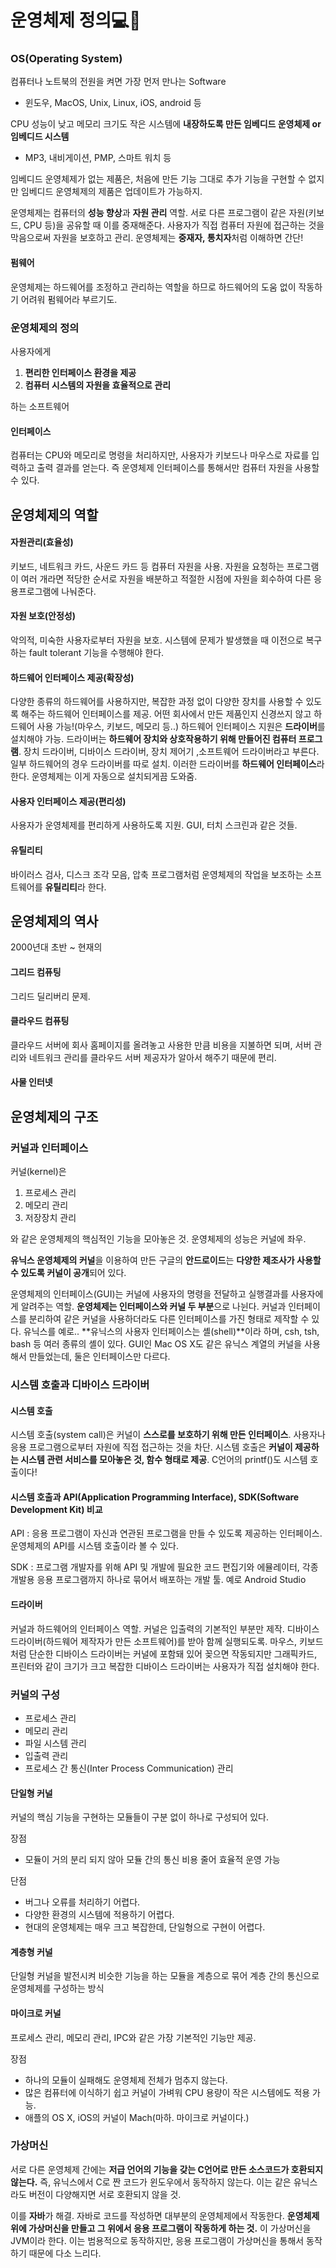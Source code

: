 # 운영체제 정의💻💾

### OS(Operating System)

컴퓨터나 노트북의 전원을 켜면 가장 먼저 만나는 Software

- 윈도우, MacOS, Unix, Linux, iOS, android 등

CPU 성능이 낮고 메모리 크기도 작은 시스템에 **내장하도록 만든 임베디드 운영체제 or 임베디드 시스템**

- MP3, 내비게이션, PMP, 스마트 워치 등

임베디드 운영체제가 없는 제품은, 처음에 만든 기능 그대로 추가 기능을 구현할 수 없지만 임베디드 운영체제의 제품은 업데이트가 가능하지.



운영체제는 컴퓨터의 **성능 향상**과 **자원 관리** 역할. 서로 다른 프로그램이 같은 자원(키보드, CPU 등)을 공유할 때 이를 중재해준다. 사용자가 직접 컴퓨터 자원에 접근하는 것을 막음으로써 자원을 보호하고 관리. 운영체제는 **중재자, 통치자**처럼 이해하면 간단!

#### 펌웨어

운영체제는 하드웨어를 조정하고 관리하는 역할을 하므로 하드웨어의 도움 없이 작동하기 어려워 펌웨어라 부르기도.



### 운영체제의 정의

사용자에게

1. **편리한 인터페이스 환경을 제공**
2. **컴퓨터 시스템의 자원을 효율적으로 관리**

하는 소프트웨어



#### 인터페이스

컴퓨터는 CPU와 메모리로 명령을 처리하지만, 사용자가 키보드나 마우스로 자료를 입력하고 출력 결과를 얻는다. 즉 운영체제 인터페이스를 통해서만 컴퓨터 자원을 사용할 수 있다.



## 운영체제의 역할

#### 자원관리(효율성)

키보드, 네트워크 카드, 사운드 카드 등 컴퓨터 자원을 사용. 자원을 요청하는 프로그램이 여러 개라면 적당한 순서로 자원을 배분하고 적절한 시점에 자원을 회수하여 다른 응용프로그램에 나눠준다.

#### 자원 보호(안정성)

악의적, 미숙한 사용자로부터 자원을 보호.
시스템에 문제가 발생했을 때 이전으로 복구하는 fault tolerant 기능을 수행해야 한다.

#### 하드웨어 인터페이스 제공(확장성)

다양한 종류의 하드웨어를 사용하지만, 복잡한 과정 없이 다양한 장치를 사용할 수 있도록 해주는 하드웨어 인터페이스를 제공. 어떤 회사에서 만든 제품인지 신경쓰지 않고 하드웨어 사용 가능!(마우스, 키보드, 메모리 등..)
하드웨어 인터페이스 지원은 **드라이버**를 설치해야 가능. 드라이버는 **하드웨어 장치와 상호작용하기 위해 만들어진 컴퓨터 프로그램**. 장치 드라이버, 디바이스 드라이버, 장치 제어기 ,소프트웨어 드라이버라고 부른다. 일부 하드웨어의 경우 드라이버를 따로 설치. 이러한 드라이버를 **하드웨어 인터페이스**라 한다. 운영체제는 이게 자동으로 설치되게끔 도와줌.

#### 사용자 인터페이스 제공(편리성)

사용자가 운영체제를 편리하게 사용하도록 지원. GUI, 터치 스크린과 같은 것들.



#### 유틸리티

바이러스 검사, 디스크 조각 모음, 압축 프로그램처럼 운영체제의 작업을 보조하는 소프트웨어를 **유틸리티**라 한다.



## 운영체제의 역사



2000년대 초반 ~ 현재의

#### 그리드 컴퓨팅

그리드 딜리버리 문제.



#### 클라우드 컴퓨팅

클라우드 서버에 회사 홈페이지를 올려놓고 사용한 만큼 비용을 지불하면 되며, 서버 관리와 네트워크 관리를 클라우드 서버 제공자가 알아서 해주기 때문에 편리.



#### 사물 인터넷



## 운영체제의 구조

### 커널과 인터페이스

커널(kernel)은

1. 프로세스 관리
2. 메모리 관리
3. 저장장치 관리

와 같은 운영체제의 핵심적인 기능을 모아놓은 것. 운영체제의 성능은 커널에 좌우.

**유닉스 운영체제의 커널**을 이용하여 만든 구글의 **안드로이드**는 **다양한 제조사가 사용할 수 있도록 커널이 공개**되어 있다.

운영체제의 인터페이스(GUI)는 커널에 사용자의 명령을 전달하고 실행결과를 사용자에게 알려주는 역할. **운영체제는 인터페이스와 커널 두 부분**으로 나뉜다. 커널과 인터페이스를 분리하여 같은 커널을 사용하더라도 다른 인터페이스를 가진 형태로 제작할 수 있다.
유닉스를 예로.. **유닉스의 사용자 인터페이스는 셸(shell)**이라 하며, csh, tsh, bash 등 여러 종류의 셸이 있다. GUI인 Mac OS X도 같은 유닉스 계열의 커널을 사용해서 만들었는데, 둘은 인터페이스만 다르다.

### 시스템 호출과 디바이스 드라이버

#### 시스템 호출

시스템 호출(system call)은 커널이 **스스로를 보호하기 위해 만든 인터페이스**. 사용자나 응용 프로그램으로부터 자원에 직접 접근하는 것을 차단. 시스템 호출은 **커널이 제공하는 시스템 관련 서비스를 모아놓은 것, 함수 형태로 제공**. C언어의 printf()도 시스템 호출이다!

#### 시스템 호출과 API(Application Programming Interface), SDK(Software Development Kit) 비교

API : 응용 프로그램이 자신과 연관된 프로그램을 만들 수 있도록 제공하는 인터페이스. 운영체제의 API를 시스템 호출이라 볼 수 있다.

SDK : 프로그램 개발자를 위해 API 및 개발에 필요한 코드 편집기와 에뮬레이터, 각종 개발용 응용 프로그램까지 하나로 묶어서 배포하는 개발 툴. 예로 Android Studio

#### 드라이버

커널과 하드웨어의 인터페이스 역할. 커널은 입출력의 기본적인 부분만 제작. 디바이스 드라이버(하드웨어 제작자가 만든 소프트웨어)를 받아 함께 실행되도록. 마우스, 키보드처럼 단순한 디바이스 드라이버는 커널에 포함돼 있어 꽂으면 작동되지만 그래픽카드, 프린터와 같이 크기가 크고 복잡한 디바이스 드라이버는 사용자가 직접 설치해야 한다.



### 커널의 구성

- 프로세스 관리
- 메모리 관리
- 파일 시스템 관리
- 입출력 관리
- 프로세스 간 통신(Inter Process Communication) 관리



#### 단일형 커널

커널의 핵심 기능을 구현하는 모듈들이 구분 없이 하나로 구성되어 있다.

장점

- 모듈이 거의 분리 되지 않아 모듈 간의 통신 비용 줄어 효율적 운영 가능

단점

- 버그나 오류를 처리하기 어렵다.
- 다양한 환경의 시스템에 적용하기 어렵다.
- 현대의 운영체제는 매우 크고 복잡한데, 단일형으로 구현이 어렵다.

#### 계층형 커널

단일형 커널을 발전시켜 비슷한 기능을 하는 모듈을 계층으로 묶어 계층 간의 통신으로 운영체제를 구성하는 방식

#### 마이크로 커널

프로세스 관리, 메모리 관리, IPC와 같은 가장 기본적인 기능만 제공.

장점

- 하나의 모듈이 실패해도 운영체제 전체가 멈추지 않는다.
- 많은 컴퓨터에 이식하기 쉽고 커널이 가벼워 CPU 용량이 작은 시스템에도 적용 가능.
- 애플의 OS X, iOS의 커널이 Mach(마하. 마이크로 커널이다.)



### 가상머신

서로 다른 운영체제 간에는 **저급 언어의 기능을 갖는 C언어로 만든 소스코드가 호환되지 않는다.** 즉, 유닉스에서 C로 짠 코드가 윈도우에서 동작하지 않는다. 이는 같은 유닉스라도 버전이 다양해지면 서로 호환되지 않을 것.

이를 **자바**가 해결. 자바로 코드를 작성하면 대부분의 운영체제에서 작동한다. **운영체제 위에 가상머신을 만들고 그 위에서 응용 프로그램이 작동하게 하는 것.** 이 가상머신을 JVM이라 한다. 이는 범용적으로 동작하지만, 응용 프로그램이 가상머신을 통해서 동작하기 때문에 다소 느리다.
